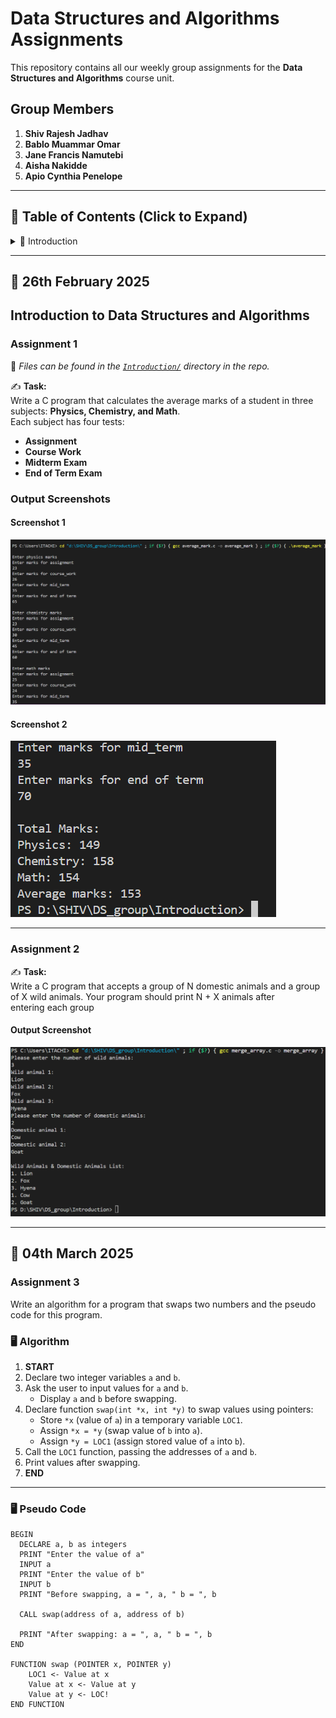 # Data Structures and Algorithms Assignments  

This repository contains all our weekly group assignments for the **Data Structures and Algorithms** course unit.  

## **Group Members**  
1. **Shiv Rajesh Jadhav**  
2. **Bablo Muammar Omar**  
3. **Jane Francis Namutebi**  
4. **Aisha Nakidde**  
5. **Apio Cynthia Penelope**  

---

## **📂 Table of Contents (Click to Expand)**  

<details>
  <summary>📌 Introduction</summary>

  - [Introduction to Data Structures and Algorithms](#introduction-to-data-structures-and-algorithms)  
  - [Assignment 1](#assignment-1)  
  - [Assignment 2](#assignment-2)
  - [Assignment 3](#assignment-3)  
  - [Output Screenshots](#output-screenshots)  

</details>

---

## **📅 26th February 2025**  

## **Introduction to Data Structures and Algorithms**  

### **Assignment 1**  
📁 *Files can be found in the [`Introduction/`](Introduction/) directory in the repo.*  

✍ **Task:**  
Write a C program that calculates the average marks of a student in three subjects: **Physics, Chemistry, and Math**.  
Each subject has four tests:  
- **Assignment**  
- **Course Work**  
- **Midterm Exam**  
- **End of Term Exam**  

### **Output Screenshots**  
#### **Screenshot 1**  
![Screen 1](screenshots/Average_marks1.png)  

#### **Screenshot 2**  
![Screen 2](screenshots/Average_marks2.png)  

---

### **Assignment 2**  
✍ **Task:**  
Write a C program that accepts a group of N domestic animals and a group of X wild animals.
Your program should print N + X animals after entering each group  

#### **Output Screenshot**  
![Output Assignment 2](screenshots/Merge_array.png)  

---
## **📅 04th March 2025** 
### **Assignment 3**
Write an algorithm for a program that swaps two numbers and the pseudo code for this program.

### 🖥 **Algorithm**  

1. **START**  
2. Declare two integer variables `a` and `b`.  
3. Ask the user to input values for `a` and `b`.  
   - Display `a` and `b` before swapping.  
4. Declare function `swap(int *x, int *y)` to swap values using pointers:  
   - Store `*x` (value of `a`) in a temporary variable `LOC1`.  
   - Assign `*x = *y` (swap value of `b` into `a`).  
   - Assign `*y = LOC1` (assign stored value of `a` into `b`).  
5. Call the `LOC1` function, passing the addresses of `a` and `b`.  
6. Print values after swapping.  
7. **END**  

---

### 🖥 **Pseudo Code**  

```plaintext
BEGIN
  DECLARE a, b as integers
  PRINT "Enter the value of a"
  INPUT a
  PRINT "Enter the value of b"
  INPUT b
  PRINT "Before swapping, a = ", a, " b = ", b

  CALL swap(address of a, address of b)

  PRINT "After swapping: a = ", a, " b = ", b
END

FUNCTION swap (POINTER x, POINTER y)
    LOC1 <- Value at x
    Value at x <- Value at y
    Value at y <- LOC!
END FUNCTION

